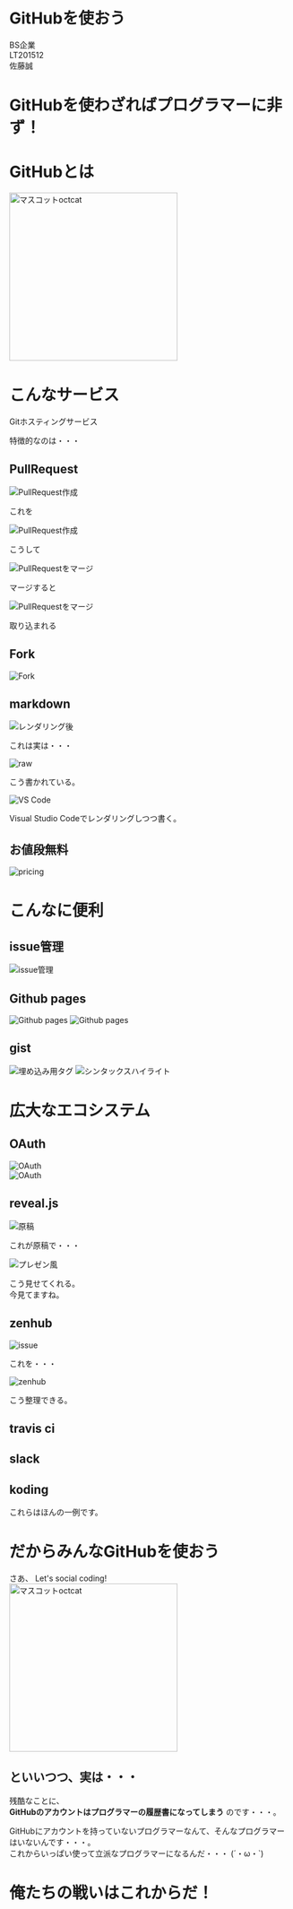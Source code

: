 # GitHubを使おう

<!-- -->  
BS企業  
LT201512  
佐藤誠  


# GitHubを使わざればプログラマーに非ず！



# GitHubとは

<img src="https://octodex.github.com/images/original.png" width="300px" alt="マスコットoctcat">


# こんなサービス

Gitホスティングサービス  
<!-- -->  
特徴的なのは・・・  



## PullRequest  
<!--
    ご存知 'プルリク', 'プルリ', 'PR'  
    GitにはPullRequest機能なし。  
    サードパーティーが"clone->開発->オリジナル開発者に取り込み依頼"することを機能として表現したもの。  
    オープンソース開発のスタンダードになった偉大な機能。  
    このスクリーンショットではサードパーティーではなく自分自身だけど。
-->
![PullRequest作成](pullrequest01.jpg)  

これを  


![PullRequest作成](pullrequest02.jpg)  

こうして  


![PullRequestをマージ](pullrequest03.jpg)  

マージすると  


![PullRequestをマージ](pullrequest04.jpg)  

取り込まれる      


## Fork  
![Fork](fork.jpg)  
<!--
    Git本体には、リポジトリーをどこから持ってきたのかを管理する機能なし。  
    GitHubでは独自にオリジナルリポジトリーを管理している。  
    ちなみに貢献する気がなければFork機能は使わないのがふつう。  
    サードパーティがPullRequestするときに必要。  
    人気のバロメーターの一つ。  
-->



## markdown  
<!--
    ドキュメント類は全部markdownで。  
    GitHub上ではHTMLにレンダリングして表示される。  
    テキストなのでgitでなくてもvcsと相性よし。  
    リアルタイムレンダリングできるエディター多数(例:atom)  
-->

![レンダリング後](markdown01.jpg)  

これは実は・・・


![raw](markdown02.jpg)

こう書かれている。
  

![VS Code](markdown03.jpg)

Visual Studio Codeでレンダリングしつつ書く。
  


## お値段無料  
![pricing](price.jpg)
<!--
    ・・・オープンソース(Public repository)なら。  
    Private repositoryは有料なり。  
-->


# こんなに便利


## issue管理  
![issue管理](issue.jpg)
<!--
    開発項目、バグを管理できる。  
    規模にもよるが多人数での開発でなければチケット/イシュー/バグトラッキングシステムは不要。  
-->


## Github pages  
![Github pages](gh-pages_01.jpg)
![Github pages](gh-pages_02.jpg)      
<!--
    プロジェクトを他者に説明するページ。  
    Gitリポジトリーの1ブランチ。ブランチ名を"gh-pages"にするだけ。  
    Webサーバーが稼働していて、htmlをレンダリングして表示できる。
    アプリケーションサーバー的な使い方はできないが、Javascriptも動くので動きのあるページは作れる。  
    まさしく今見ているこのプレゼン風ページはJavascriptで実現している。
-->


## gist  
![埋め込み用タグ](gist01.jpg)
![シンタックスハイライト](gist02.jpg)
<!--
    コードスニペットを管理できる。  
    これ自身もGitリポジトリー。  
    ブログ埋め込みできる。  
    対応している言語の拡張子であれば、それっぽくシンタックスハイライティングしてくれる。  
-->


# 広大なエコシステム


## OAuth
![OAuth](oauth01.jpg)    
![OAuth](oauth02.jpg)    
<!--
    Githubアカウントでログインできるサービス多数  
-->


## reveal.js  
<!--
    Github pagesをパワポ代わりに！  
    これもmarkdownなので手元のエディターでおk。  
-->

![原稿](gh-pages_03.jpg)   

これが原稿で・・・  


![プレゼン風](gh-pages_04.jpg)

こう見せてくれる。  
今見てますね。
   

## zenhub
<!--
    issueをカンバン風に表示してくれるChromeアプリ。  
-->

![issue](issue.jpg)  

これを・・・  


![zenhub](zenhub.jpg)  

こう整理できる。


## travis ci  
<!--
-->


## slack  
<!--
-->


## koding  
<!--
-->



これらはほんの一例です。



# だからみんなGitHubを使おう

さあ、 Let's social coding!  
<img src="https://octodex.github.com/images/original.png" width="300px" alt="マスコットoctcat">


<!--
こんなに便利なサービスを使わないんですか？  
プログラマーなら楽をしましょう。  
便利な道具を無視してわざわざ苦労を背負い込むなんてプログラマーじゃないですよ！  
-->

<!-- -->  
<!-- -->  
## といいつつ、実は・・・



残酷なことに、   
**GitHubのアカウントはプログラマーの履歴書になってしまう** 
のです・・・。  
<!-- -->  
GitHubにアカウントを持っていないプログラマーなんて、そんなプログラマーはいないんです・・・。  
これからいっぱい使って立派なプログラマーになるんだ・・・ (´・ω・`)


# 俺たちの戦いはこれからだ！  


